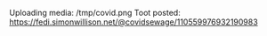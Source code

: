 Uploading media: /tmp/covid.png
Toot posted: https://fedi.simonwillison.net/@covidsewage/110559976932190983
